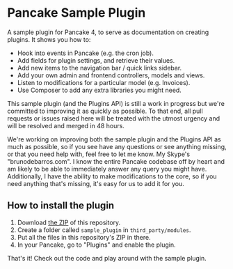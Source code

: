 # Pancake Sample Plugin

A sample plugin for Pancake 4, to serve as documentation on creating plugins. It shows you how to:

* Hook into events in Pancake (e.g. the cron job).
* Add fields for plugin settings, and retrieve their values.
* Add new items to the navigation bar / quick links sidebar.
* Add your own admin and frontend controllers, models and views.
* Listen to modifications for a particular model (e.g. Invoices).
* Use Composer to add any extra libraries you might need.

This sample plugin (and the Plugins API) is still a work in progress but we're committed to improving it as quickly as possible. To that end, all pull requests or issues raised here will be treated with the utmost urgency and will be resolved and merged in 48 hours.

We're working on improving both the sample plugin and the Plugins API as much as possible, so if you see have any questions or see anything missing, or that you need help with, feel free to let me know. My Skype's "brunodebarros.com". I know the entire Pancake codebase off by heart and am likely to be able to immediately answer any query you might have. Additionally, I have the ability to make modifications to the core, so if you need anything that's missing, it's easy for us to add it for you.

## How to install the plugin

1. Download [the ZIP](https://github.com/pancakeapp/sample-plugin/archive/master.zip) of this repository.
2. Create a folder called `sample_plugin` in `third_party/modules`.
3. Put all the files in this repository's ZIP in there.
4. In your Pancake, go to "Plugins" and enable the plugin.

That's it! Check out the code and play around with the sample plugin.